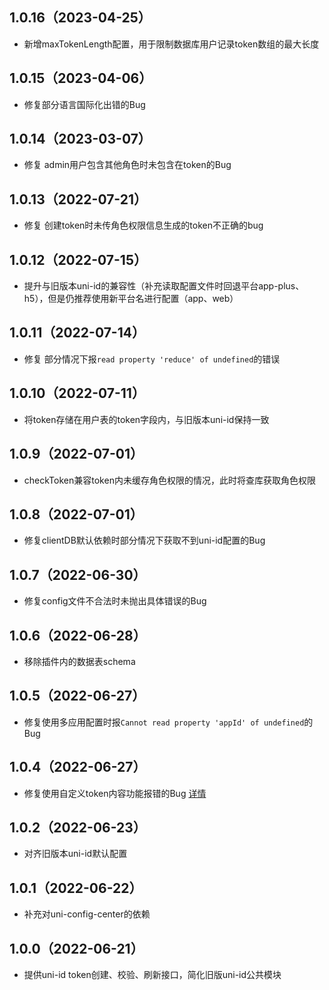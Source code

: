 ## 1.0.16（2023-04-25）

- 新增maxTokenLength配置，用于限制数据库用户记录token数组的最大长度

## 1.0.15（2023-04-06）

- 修复部分语言国际化出错的Bug

## 1.0.14（2023-03-07）

- 修复 admin用户包含其他角色时未包含在token的Bug

## 1.0.13（2022-07-21）

- 修复 创建token时未传角色权限信息生成的token不正确的bug

## 1.0.12（2022-07-15）

- 提升与旧版本uni-id的兼容性（补充读取配置文件时回退平台app-plus、h5），但是仍推荐使用新平台名进行配置（app、web）

## 1.0.11（2022-07-14）

- 修复 部分情况下报`read property 'reduce' of undefined`的错误

## 1.0.10（2022-07-11）

- 将token存储在用户表的token字段内，与旧版本uni-id保持一致

## 1.0.9（2022-07-01）

- checkToken兼容token内未缓存角色权限的情况，此时将查库获取角色权限

## 1.0.8（2022-07-01）

- 修复clientDB默认依赖时部分情况下获取不到uni-id配置的Bug

## 1.0.7（2022-06-30）

- 修复config文件不合法时未抛出具体错误的Bug

## 1.0.6（2022-06-28）

- 移除插件内的数据表schema

## 1.0.5（2022-06-27）

- 修复使用多应用配置时报`Cannot read property 'appId' of undefined`的Bug

## 1.0.4（2022-06-27）

- 修复使用自定义token内容功能报错的Bug [详情](https://ask.dcloud.net.cn/question/147945)

## 1.0.2（2022-06-23）

- 对齐旧版本uni-id默认配置

## 1.0.1（2022-06-22）

- 补充对uni-config-center的依赖

## 1.0.0（2022-06-21）

- 提供uni-id token创建、校验、刷新接口，简化旧版uni-id公共模块
